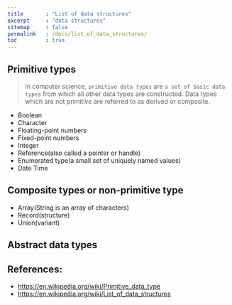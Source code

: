 ```yaml
---
title       : "List of data structures"
excerpt     : "data structures"
sitemap     : false
permalink   : /docs/list_of_data_structures/
toc         : true
---
```



## Primitive types

> In computer science, `primitive data types` are `a set of basic data types` from which all other data types are constructed. Data types which are not primitive are referred to as derived or composite.


* Boolean
* Character
* Floating-point numbers
* Fixed-point numbers
* Integer
* Reference(also called a pointer or handle)
* Enumerated type(a small set of uniquely named values)
* Date Time


## Composite types or non-primitive type
* Array(String is an array of characters)
* Record(structure)
* Union(variant)

## Abstract data types



## References:

* https://en.wikipedia.org/wiki/Primitive_data_type
* https://en.wikipedia.org/wiki/List_of_data_structures

